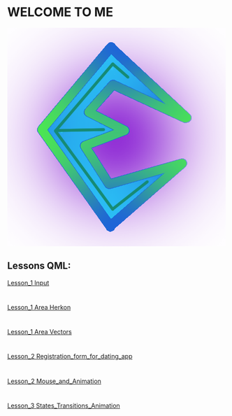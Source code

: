 # **WELCOME TO ME**
![](https://github.com/mrEscow/GB_QML/blob/master/Images/MY_LOGO.png)
## **Lessons QML:**
[Lesson_1 Input](https://github.com/mrEscow/GB_QML/tree/Lesson_1_Imput_form_QWidget_with_Animation)
#
[Lesson_1 Area Herkon](https://github.com/mrEscow/GB_QML/tree/Lesson_1_Area_of_a_triangle_Heron)
#
[Lesson_1 Area Vectors](https://github.com/mrEscow/GB_QML/tree/Lesson_1_Area_of_a_triangle_Vectors)
#
[Lesson_2 Registration_form_for_dating_app](https://github.com/mrEscow/GB_QML/tree/Lesson_2_Registration_form_for_dating_app)
#
[Lesson_2 Mouse_and_Animation](https://github.com/mrEscow/GB_QML/tree/Lesson_2_Mouse_and_Animation)
#
[Lesson_3 States_Transitions_Animation](https://github.com/mrEscow/GB_QML/tree/Lesson_3_States_Transitions_Animation)
#
[]()
#
[]()

